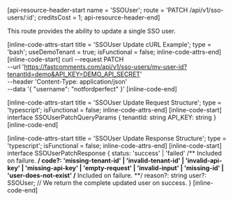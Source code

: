 [api-resource-header-start name = 'SSOUser'; route = 'PATCH /api/v1/sso-users/:id'; creditsCost = 1; api-resource-header-end]

This route provides the ability to update a single SSO user.

[inline-code-attrs-start title = 'SSOUser Update cURL Example'; type = 'bash'; useDemoTenant = true; isFunctional = false; inline-code-attrs-end]
[inline-code-start]
curl --request PATCH \
  --url 'https://fastcomments.com/api/v1/sso-users/my-user-id?tenantId=demo&API_KEY=DEMO_API_SECRET' \
  --header 'Content-Type: application/json' \
  --data '{
	"username": "notfordperfect"
}'
[inline-code-end]

[inline-code-attrs-start title = 'SSOUser Update Request Structure'; type = 'typescript'; isFunctional = false; inline-code-attrs-end]
[inline-code-start]
interface SSOUserPatchQueryParams {
    tenantId: string
    API_KEY: string
}
[inline-code-end]

[inline-code-attrs-start title = 'SSOUser Update Response Structure'; type = 'typescript'; isFunctional = false; inline-code-attrs-end]
[inline-code-start]
interface SSOUserPatchResponse {
    status: 'success' | 'failed'
    /** Included on failure. **/
    code?: 'missing-tenant-id' | 'invalid-tenant-id' | 'invalid-api-key' | 'missing-api-key' | 'empty-request' | 'invalid-input' | 'missing-id' | 'user-does-not-exist'
    /** Included on failure. **/
    reason?: string
    user?: SSOUser; // We return the complete updated user on success.
}
[inline-code-end]

